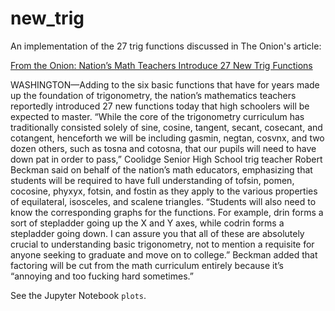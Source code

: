 new_trig
========

An implementation of the 27 trig functions discussed in The Onion's article:

[From the Onion: Nation’s Math Teachers Introduce 27 New Trig Functions](http://www.theonion.com/articles/nations-math-teachers-introduce-27-new-trig-functi,33804/)

WASHINGTON—Adding to the six basic functions that have for years made up the foundation of trigonometry, the nation’s mathematics teachers reportedly introduced 27 new functions today that high schoolers will be expected to master. “While the core of the trigonometry curriculum has traditionally consisted solely of sine, cosine, tangent, secant, cosecant, and cotangent, henceforth we will be including gasmin, negtan, cosvnx, and two dozen others, such as tosna and cotosna, that our pupils will need to have down pat in order to pass,” Coolidge Senior High School trig teacher Robert Beckman said on behalf of the nation’s math educators, emphasizing that students will be required to have full understanding of tofsin, pomen, cocosine, phyxyx, fotsin, and fostin as they apply to the various properties of equilateral, isosceles, and scalene triangles. “Students will also need to know the corresponding graphs for the functions. For example, drin forms a sort of stepladder going up the X and Y axes, while codrin forms a stepladder going down. I can assure you that all of these are absolutely crucial to understanding basic trigonometry, not to mention a requisite for anyone seeking to graduate and move on to college.” Beckman added that factoring will be cut from the math curriculum entirely because it’s “annoying and too fucking hard sometimes.”

See the Jupyter Notebook `plots`.
